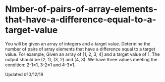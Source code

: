 # Nmber-of-pairs-of-array-elements-that-have-a-difference-equal-to-a-target-value
You will be given an array of integers and a target value. Determine the number of pairs of array elements that have a difference equal to a target value. For example,  Given an array of [1, 2, 3, 4] and a target  value of 1. The output should be (2, 1), (3, 2) and (4, 3). We have three values meeting the condition: 2-1=1, 3-2=1 and 4-3=1.


Updated #10/12/19
